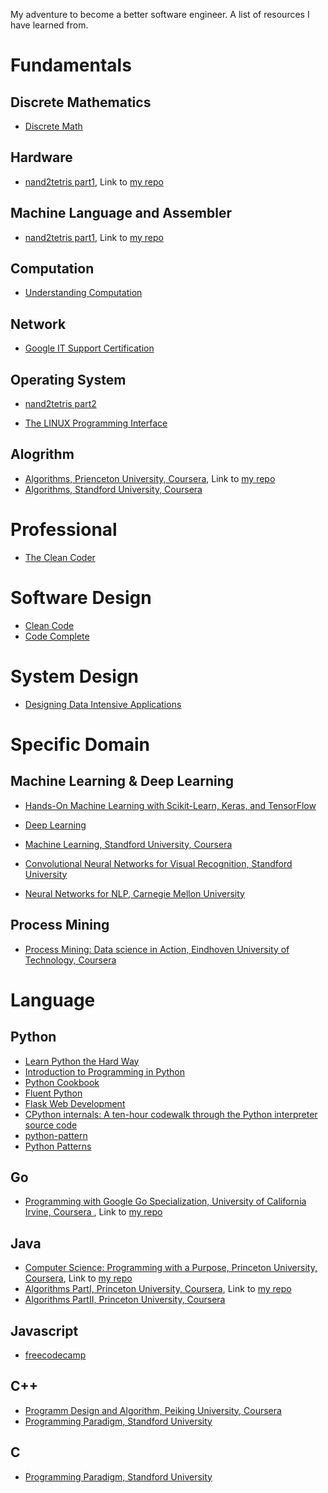 
My adventure to become a better software engineer.
A list of resources I have learned from.

# Fundamentals

## Discrete Mathematics


* [Discrete Math](https://www.youtube.com/playlist?list=PLHXZ9OQGMqxersk8fUxiUMSIx0DBqsKZS)

## Hardware


* [nand2tetris part1](https://www.coursera.org/learn/build-a-computer), Link to [my repo](https://github.com/hughluo/nand2tetris)

## Machine Language and Assembler


* [nand2tetris part1](https://www.coursera.org/learn/build-a-computer), Link to [my repo](https://github.com/hughluo/nand2tetris)

## Computation

* [Understanding Computation](https://computationbook.com/)

## Network


* [Google IT Support Certification](https://www.coursera.org/professional-certificates/google-it-support)

## Operating System


* [nand2tetris part2](https://www.coursera.org/learn/nand2tetris2)


* [The LINUX Programming Interface](http://man7.org/tlpi/)


## Alogrithm



* [Algorithms, Prienceton University, Coursera](https://algs4.cs.princeton.edu/home/), Link to [my repo](https://github.com/hughluo/algorithms_princeton)
* [Algorithms, Standford University, Coursera](https://www.coursera.org/specializations/algorithms)

# Professional

* [The Clean Coder](https://www.oreilly.com/library/view/the-clean-coder/9780132542913/)

# Software Design



* [Clean Code](https://www.oreilly.com/library/view/clean-code/9780136083238/)
* [Code Complete](https://www.oreilly.com/library/view/code-complete-second/0735619670/)

# System Design



* [Designing Data Intensive Applications](https://dataintensive.net/)


# Specific Domain
## Machine Learning & Deep Learning


* [Hands-On Machine Learning with Scikit-Learn, Keras, and TensorFlow](https://www.oreilly.com/library/view/hands-on-machine-learning/9781492032632/)
* [Deep Learning](http://www.deeplearningbook.org/)


* [Machine Learning, Standford University, Coursera](https://www.coursera.org/learn/machine-learning)
* [Convolutional Neural Networks for Visual Recognition, Standford University](https://www.youtube.com/watch?v=vT1JzLTH4G4&list=PL3FW7Lu3i5JvHM8ljYj-zLfQRF3EO8sYv)
* [Neural Networks for NLP, Carnegie Mellon University](https://www.youtube.com/watch?v=pmcXgNTuHnk&list=PL8PYTP1V4I8Ajj7sY6sdtmjgkt7eo2VMs)

## Process Mining
* [Process Mining: Data science in Action, Eindhoven University of Technology, Coursera](https://www.coursera.org/learn/process-mining)

# Language

## Python



* [Learn Python the Hard Way](https://books.google.de/books/about/Learn_Python_3_the_Hard_Way.html?id=93YpDwAAQBAJ&source=kp_book_description&redir_esc=y)
* [Introduction to Programming in Python](https://introcs.cs.princeton.edu/python/home/)
* [Python Cookbook](http://shop.oreilly.com/product/0636920027072.do)
* [Fluent Python](http://shop.oreilly.com/product/0636920032519.do)
* [Flask Web Development](https://www.oreilly.com/library/view/flask-web-development/9781491991725/)
* [CPython internals: A ten-hour codewalk through the Python interpreter source code](https://www.youtube.com/playlist?list=PLzV58Zm8FuBL6OAv1Yu6AwXZrnsFbbR0S)
* [python-pattern](https://github.com/faif/python-patterns)
* [Python Patterns](https://python-patterns.guide/)

## Go



* [Programming with Google Go Specialization, University of California Irvine, Coursera
](https://www.coursera.org/specializations/google-golang), Link to [my repo](https://github.com/hughluo/golang_uci)

## Java



* [Computer Science: Programming with a Purpose, Princeton University, Coursera](https://www.coursera.org/learn/cs-programming-java), Link to [my repo](https://github.com/hughluo/programming_with_a_purpose)
* [Algorithms PartI, Princeton University, Coursera](https://www.coursera.org/learn/algorithms-part1), Link to [my repo](https://github.com/hughluo/algorithms_princeton)
* [Algorithms PartII, Princeton University, Coursera](https://www.coursera.org/learn/algorithms-part2)

## Javascript



* [freecodecamp](https://www.freecodecamp.org/)

## C++



* [Programm Design and Algorithm, Peiking University, Coursera](https://www.coursera.org/specializations/biancheng-suanfa)
* [Programming Paradigm, Standford University](https://www.youtube.com/watch?v=Ps8jOj7diA0&list=PLD28639E2FFC4B86A)

## C

* [Programming Paradigm, Standford University](https://www.youtube.com/watch?v=Ps8jOj7diA0&list=PLD28639E2FFC4B86A)
